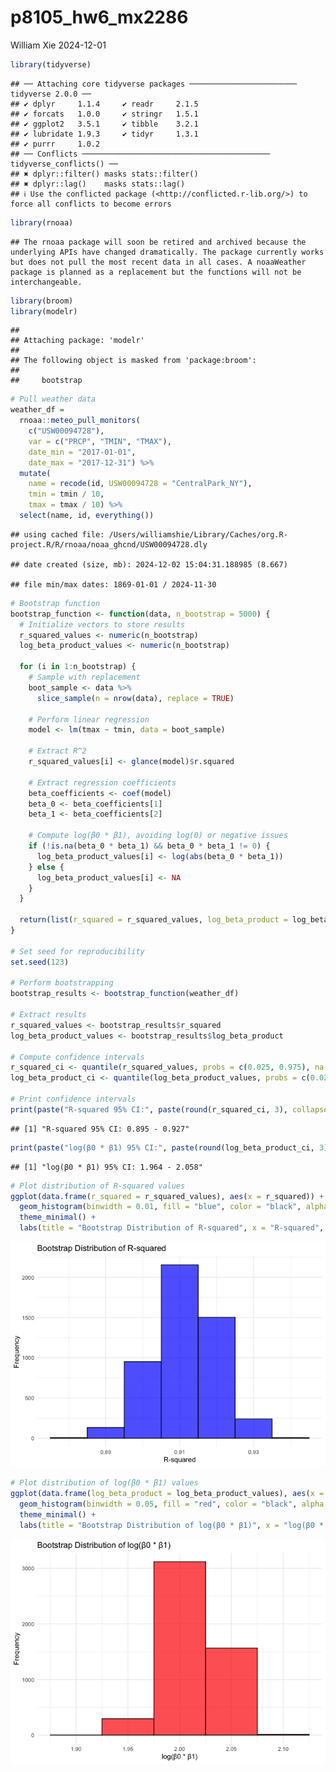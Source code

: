 p8105_hw6_mx2286
================
William Xie
2024-12-01

``` r
library(tidyverse)
```

    ## ── Attaching core tidyverse packages ──────────────────────── tidyverse 2.0.0 ──
    ## ✔ dplyr     1.1.4     ✔ readr     2.1.5
    ## ✔ forcats   1.0.0     ✔ stringr   1.5.1
    ## ✔ ggplot2   3.5.1     ✔ tibble    3.2.1
    ## ✔ lubridate 1.9.3     ✔ tidyr     1.3.1
    ## ✔ purrr     1.0.2     
    ## ── Conflicts ────────────────────────────────────────── tidyverse_conflicts() ──
    ## ✖ dplyr::filter() masks stats::filter()
    ## ✖ dplyr::lag()    masks stats::lag()
    ## ℹ Use the conflicted package (<http://conflicted.r-lib.org/>) to force all conflicts to become errors

``` r
library(rnoaa)
```

    ## The rnoaa package will soon be retired and archived because the underlying APIs have changed dramatically. The package currently works but does not pull the most recent data in all cases. A noaaWeather package is planned as a replacement but the functions will not be interchangeable.

``` r
library(broom)
library(modelr)
```

    ## 
    ## Attaching package: 'modelr'
    ## 
    ## The following object is masked from 'package:broom':
    ## 
    ##     bootstrap

``` r
# Pull weather data
weather_df = 
  rnoaa::meteo_pull_monitors(
    c("USW00094728"),
    var = c("PRCP", "TMIN", "TMAX"), 
    date_min = "2017-01-01",
    date_max = "2017-12-31") %>%
  mutate(
    name = recode(id, USW00094728 = "CentralPark_NY"),
    tmin = tmin / 10,
    tmax = tmax / 10) %>%
  select(name, id, everything())
```

    ## using cached file: /Users/williamshie/Library/Caches/org.R-project.R/R/rnoaa/noaa_ghcnd/USW00094728.dly

    ## date created (size, mb): 2024-12-02 15:04:31.188985 (8.667)

    ## file min/max dates: 1869-01-01 / 2024-11-30

``` r
# Bootstrap function
bootstrap_function <- function(data, n_bootstrap = 5000) {
  # Initialize vectors to store results
  r_squared_values <- numeric(n_bootstrap)
  log_beta_product_values <- numeric(n_bootstrap)
  
  for (i in 1:n_bootstrap) {
    # Sample with replacement
    boot_sample <- data %>%
      slice_sample(n = nrow(data), replace = TRUE)
    
    # Perform linear regression
    model <- lm(tmax ~ tmin, data = boot_sample)
    
    # Extract R^2
    r_squared_values[i] <- glance(model)$r.squared
    
    # Extract regression coefficients
    beta_coefficients <- coef(model)
    beta_0 <- beta_coefficients[1]
    beta_1 <- beta_coefficients[2]
    
    # Compute log(β0 * β1), avoiding log(0) or negative issues
    if (!is.na(beta_0 * beta_1) && beta_0 * beta_1 != 0) {
      log_beta_product_values[i] <- log(abs(beta_0 * beta_1))
    } else {
      log_beta_product_values[i] <- NA
    }
  }
  
  return(list(r_squared = r_squared_values, log_beta_product = log_beta_product_values))
}

# Set seed for reproducibility
set.seed(123)

# Perform bootstrapping
bootstrap_results <- bootstrap_function(weather_df)

# Extract results
r_squared_values <- bootstrap_results$r_squared
log_beta_product_values <- bootstrap_results$log_beta_product

# Compute confidence intervals
r_squared_ci <- quantile(r_squared_values, probs = c(0.025, 0.975), na.rm = TRUE)
log_beta_product_ci <- quantile(log_beta_product_values, probs = c(0.025, 0.975), na.rm = TRUE)

# Print confidence intervals
print(paste("R-squared 95% CI:", paste(round(r_squared_ci, 3), collapse = " - ")))
```

    ## [1] "R-squared 95% CI: 0.895 - 0.927"

``` r
print(paste("log(β0 * β1) 95% CI:", paste(round(log_beta_product_ci, 3), collapse = " - ")))
```

    ## [1] "log(β0 * β1) 95% CI: 1.964 - 2.058"

``` r
# Plot distribution of R-squared values
ggplot(data.frame(r_squared = r_squared_values), aes(x = r_squared)) +
  geom_histogram(binwidth = 0.01, fill = "blue", color = "black", alpha = 0.7) +
  theme_minimal() +
  labs(title = "Bootstrap Distribution of R-squared", x = "R-squared", y = "Frequency")
```

![](p8105_hw6_mx2286_files/figure-gfm/unnamed-chunk-2-1.png)<!-- -->

``` r
# Plot distribution of log(β0 * β1) values
ggplot(data.frame(log_beta_product = log_beta_product_values), aes(x = log_beta_product)) +
  geom_histogram(binwidth = 0.05, fill = "red", color = "black", alpha = 0.7) +
  theme_minimal() +
  labs(title = "Bootstrap Distribution of log(β0 * β1)", x = "log(β0 * β1)", y = "Frequency")
```

![](p8105_hw6_mx2286_files/figure-gfm/unnamed-chunk-2-2.png)<!-- -->
